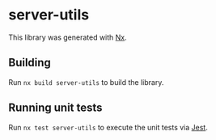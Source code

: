 # server-utils

This library was generated with [Nx](https://nx.dev).

## Building

Run `nx build server-utils` to build the library.

## Running unit tests

Run `nx test server-utils` to execute the unit tests via [Jest](https://jestjs.io).

